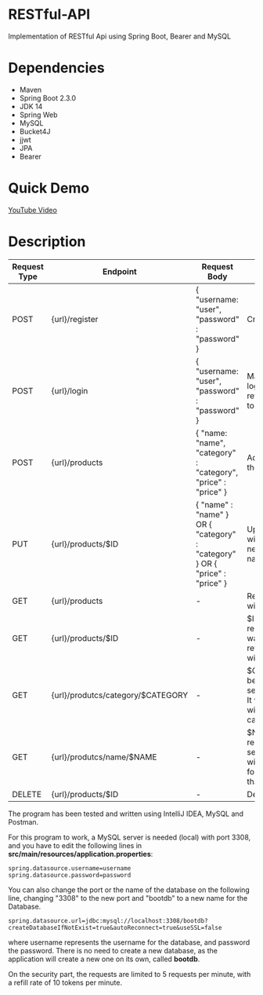 # RESTful-API
Implementation of RESTful Api using Spring Boot, Bearer and MySQL

# Dependencies
- Maven
- Spring Boot 2.3.0
- JDK 14
- Spring Web
- MySQL
- Bucket4J
- jjwt
- JPA
- Bearer

# Quick Demo
[YouTube Video](https://www.youtube.com/watch?v=nkYVHxQB1N8&feature=youtu.be/)

# Description

| Request Type  | Endpoint | Request Body | Purpose |
| ------------- | ------------- | ------------- | ------------- |
| POST  | {url}/register  | { "username: "user", "password" : "password" }  | Creates an user  |
| POST  | {url}/login  | { "username: "user", "password" : "password" }  | Main purpose for loggin in. It will return a Bearer token!  |
| POST  | {url}/products  | { "name: "name", "category" : "category", "price" : "price" }  | Adds a product to the list!  |
| PUT  | {url}/products/$ID  | { "name" : "name" } OR { "category" : "category" } OR { "price" : "price" }  | Updates the product with the $ID with a new name/category/price  |
| GET  | {url}/products  | -  | Retrieves the list with products  |
| GET  | {url}/products/$ID  | -  | $ID needs to be replaced with the wanted it. It will return the product with that id!  |
| GET  | {url}/produtcs/category/$CATEGORY  | -  | $CATEGORY has to be replaced with searched category. It will return a list with products in that category!  |
| GET  | {url}/produtcs/name/$NAME  | -  | $NAME has to be replaced with searched name. It will return the info for the product with that name!  |
| DELETE  | {url}/products/$ID  | -  | Deletes a product.  |


The program has been tested and written using IntelliJ IDEA, MySQL and Postman.

For this program to work, a MySQL server is needed (local) with port 3308, and you have to edit the following lines in **src/main/resources/application.properties**:
```
spring.datasource.username=username
spring.datasource.password=password
```
You can also change the port or the name of the database on the following line, changing "3308" to the new port and "bootdb" to a new name for the Database.
```
spring.datasource.url=jdbc:mysql://localhost:3308/bootdb?createDatabaseIfNotExist=true&autoReconnect=true&useSSL=false
```
where username represents the username for the database, and password the password. There is no need to create a new database, as the application will
create a new one on its own, called **bootdb**.

On the security part, the requests are limited to 5 requests per minute, with a refill rate of 10 tokens per minute.
